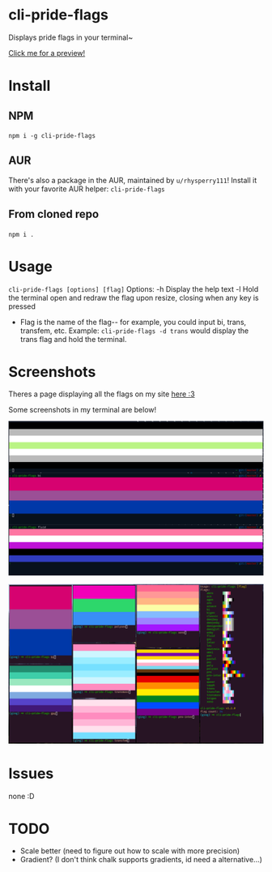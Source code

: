 # cli-pride-flags

Displays pride flags in your terminal~

[Click me for a preview!](https://experibass.github.io/flags.html)

# Install
## NPM
`npm i -g cli-pride-flags`

## AUR
There's also a package in the AUR, maintained by `u/rhysperry111`! Install it with your favorite AUR helper: `cli-pride-flags`

## From cloned repo
`npm i .`

# Usage

`cli-pride-flags [options] [flag]`
Options:
  -h    Display the help text
  -l    Hold the terminal open and redraw the flag upon resize, closing when any key is pressed

- Flag is the name of the flag-- for example, you could input bi, trans, transfem, etc.
Example: `cli-pride-flags -d trans` would display the trans flag and hold the terminal.

# Screenshots

Theres a page displaying all the flags on my site [here :3](https://experibass.github.io/flags.html)

Some screenshots in my terminal are below!

![agen, bi, fluid](./screenies/1.png)

![some more flags](./screenies/2.png)

# Issues

none :D

# TODO
- Scale better (need to figure out how to scale with more precision)
- Gradient? (I don't think chalk supports gradients, id need a alternative...)

